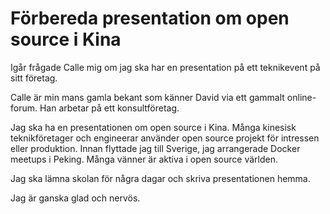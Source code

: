 # Förbereda presentation om open source i Kina

Igår frågade Calle mig om jag ska har en presentation på ett teknikevent på sitt företag. 

Calle är min mans gamla bekant som känner David via ett gammalt online-forum. Han arbetar på ett konsultföretag.

Jag ska ha en presentationen om open source i Kina. Många kinesisk teknikföretager och engineerar använder open source projekt för intressen eller produktion. Innan flyttade jag till Sverige, jag arrangerade Docker meetups i Peking. Många vänner är aktiva i open source världen.

Jag ska lämna skolan för några dagar och skriva presentationen hemma.

Jag är ganska glad och nervös.

 